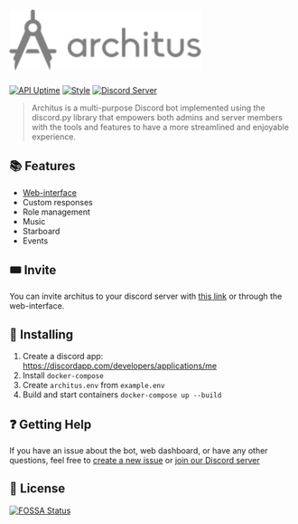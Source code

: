 <h1><a href="https://archit.us/"><img alt="Architus" width="340" src="https://raw.githubusercontent.com/architus/architus/develop/.github/readme/logo.svg" /></a></h1>

[![API Uptime](https://img.shields.io/uptimerobot/ratio/7/m782992399-3443671051db8aeaecfe7434.svg?label=API%20uptime)](https://status.archit.us/)
[![Style](https://github.com/architus/architus/workflows/Style/badge.svg?branch=develop)](https://github.com/architus/architus/actions)
[![Discord Server](https://img.shields.io/discord/607637793107345431?color=7289DA&logo=discord&logoColor=white)](https://discord.gg/FpyhED)

> Architus is a multi-purpose Discord bot implemented using the discord.py library that empowers both admins and server members with the tools and features to have a more streamlined and enjoyable experience.

## 📚 Features

* [Web-interface](https://archit.us/app)
* Custom responses
* Role management
* Music
* Starboard
* Events

## 🎟 Invite

You can invite architus to your discord server with [this link](https://api.archit.us/invite/0) or through the web-interface.

## 🚀 Installing

1. Create a discord app: https://discordapp.com/developers/applications/me 
2. Install `docker-compose`
3. Create `architus.env` from `example.env`
4. Build and start containers `docker-compose up --build`

## ❓ Getting Help

If you have an issue about the bot, web dashboard, or have any other questions, feel free to [create a new issue](https://github.com/architus/architus/issues/new) or [join our Discord server](https://discord.gg/FpyhED)

## 📜 License

[![FOSSA Status](https://app.fossa.io/api/projects/git%2Bgithub.com%2Farchitus%2Farchitus.svg?type=large)](https://app.fossa.io/projects/git%2Bgithub.com%2Farchitus%2Farchitus?ref=badge_large)
